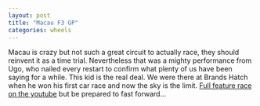 ```yaml
---
layout: post
title: "Macau F3 GP"
categories: wheels
---
```


Macau is crazy but not such a great circuit to actually race, they should reinvent it as a time trial. Nevertheless that was a mighty performance from Ugo, who nailed every restart to confirm what plenty of us have been saying for a while. This kid is the real deal. We were there at Brands Hatch when he won his first car race and now the sky is the limit. [Full feature race on the youtube](https://www.youtube.com/watch?v=YYe_NXIC3H0) but be prepared to fast forward...